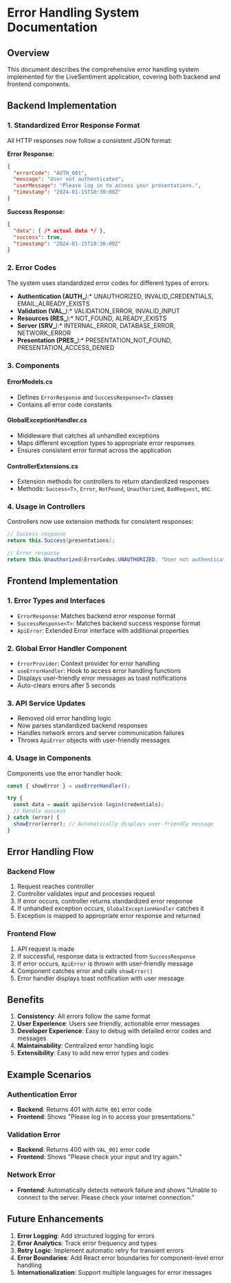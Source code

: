 # Error Handling System Documentation

## Overview
This document describes the comprehensive error handling system implemented for the LiveSentiment application, covering both backend and frontend components.

## Backend Implementation

### 1. Standardized Error Response Format
All HTTP responses now follow a consistent JSON format:

**Error Response:**
```json
{
  "errorCode": "AUTH_001",
  "message": "User not authenticated",
  "userMessage": "Please log in to access your presentations.",
  "timestamp": "2024-01-15T10:30:00Z"
}
```

**Success Response:**
```json
{
  "data": { /* actual data */ },
  "success": true,
  "timestamp": "2024-01-15T10:30:00Z"
}
```

### 2. Error Codes
The system uses standardized error codes for different types of errors:

- **Authentication (AUTH_***):** UNAUTHORIZED, INVALID_CREDENTIALS, EMAIL_ALREADY_EXISTS
- **Validation (VAL_***):** VALIDATION_ERROR, INVALID_INPUT
- **Resources (RES_***):** NOT_FOUND, ALREADY_EXISTS
- **Server (SRV_***):** INTERNAL_ERROR, DATABASE_ERROR, NETWORK_ERROR
- **Presentation (PRES_***):** PRESENTATION_NOT_FOUND, PRESENTATION_ACCESS_DENIED

### 3. Components

#### ErrorModels.cs
- Defines `ErrorResponse` and `SuccessResponse<T>` classes
- Contains all error code constants

#### GlobalExceptionHandler.cs
- Middleware that catches all unhandled exceptions
- Maps different exception types to appropriate error responses
- Ensures consistent error format across the application

#### ControllerExtensions.cs
- Extension methods for controllers to return standardized responses
- Methods: `Success<T>`, `Error`, `NotFound`, `Unauthorized`, `BadRequest`, etc.

### 4. Usage in Controllers
Controllers now use extension methods for consistent responses:

```csharp
// Success response
return this.Success(presentations);

// Error response
return this.Unauthorized(ErrorCodes.UNAUTHORIZED, "User not authenticated", "Please log in to access your presentations.");
```

## Frontend Implementation

### 1. Error Types and Interfaces
- `ErrorResponse`: Matches backend error response format
- `SuccessResponse<T>`: Matches backend success response format
- `ApiError`: Extended Error interface with additional properties

### 2. Global Error Handler Component
- `ErrorProvider`: Context provider for error handling
- `useErrorHandler`: Hook to access error handling functions
- Displays user-friendly error messages as toast notifications
- Auto-clears errors after 5 seconds

### 3. API Service Updates
- Removed old error handling logic
- Now parses standardized backend responses
- Handles network errors and server communication failures
- Throws `ApiError` objects with user-friendly messages

### 4. Usage in Components
Components use the error handler hook:

```typescript
const { showError } = useErrorHandler();

try {
  const data = await apiService.login(credentials);
  // Handle success
} catch (error) {
  showError(error); // Automatically displays user-friendly message
}
```

## Error Handling Flow

### Backend Flow
1. Request reaches controller
2. Controller validates input and processes request
3. If error occurs, controller returns standardized error response
4. If unhandled exception occurs, `GlobalExceptionHandler` catches it
5. Exception is mapped to appropriate error response and returned

### Frontend Flow
1. API request is made
2. If successful, response data is extracted from `SuccessResponse`
3. If error occurs, `ApiError` is thrown with user-friendly message
4. Component catches error and calls `showError()`
5. Error handler displays toast notification with user message

## Benefits

1. **Consistency**: All errors follow the same format
2. **User Experience**: Users see friendly, actionable error messages
3. **Developer Experience**: Easy to debug with detailed error codes and messages
4. **Maintainability**: Centralized error handling logic
5. **Extensibility**: Easy to add new error types and codes

## Example Scenarios

### Authentication Error
- **Backend**: Returns 401 with `AUTH_001` error code
- **Frontend**: Shows "Please log in to access your presentations."

### Validation Error
- **Backend**: Returns 400 with `VAL_001` error code
- **Frontend**: Shows "Please check your input and try again."

### Network Error
- **Frontend**: Automatically detects network failure and shows "Unable to connect to the server. Please check your internet connection."

## Future Enhancements

1. **Error Logging**: Add structured logging for errors
2. **Error Analytics**: Track error frequency and types
3. **Retry Logic**: Implement automatic retry for transient errors
4. **Error Boundaries**: Add React error boundaries for component-level error handling
5. **Internationalization**: Support multiple languages for error messages 
